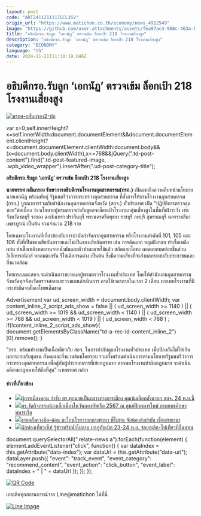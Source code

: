 ```yaml
---
layout: post
code: "ART2411211117GCL3SV"
origin_url: "https://www.matichon.co.th/economy/news_4912549"
image: "https://github.com/user-attachments/assets/fea97ac4-908c-463a-b0e7-cf7d5beeef4e"
title: "อธิบดีกรอ.รับลูก ‘เอกนัฏ’ ตรวจเข้ม ล็อกเป้า 218 โรงงานเสี่ยงสูง"
description: "อธิบดีกรอ.รับลูก 'เอกนัฏ' ตรวจเข้ม ล็อกเป้า 218 โรงงานเสี่ยงสูง"
category: "ECONOMY"
language: "th"
date: 2024-11-21T11:30:19.046Z
---
```


# อธิบดีกรอ.รับลูก ‘เอกนัฏ’ ตรวจเข้ม ล็อกเป้า 218 โรงงานเสี่ยงสูง

[![](https://www.matichon.co.th/wp-content/uploads/2024/11/พรยศ-กลั่นกรอง2-ปก.jpg "พรยศ-กลั่นกรอง2-ปก")](https://www.matichon.co.th/wp-content/uploads/2024/11/พรยศ-กลั่นกรอง2-ปก.jpg)

var x=0;self.innerHeight?x=self.innerWidth:document.documentElement&&document.documentElement.clientHeight?x=document.documentElement.clientWidth:document.body&&(x=document.body.clientWidth),x<=768&&jQuery(".td-post-content").find(".td-post-featured-image, .wpb\_video\_wrapper").insertAfter(".ud-post-category-title");

**อธิบดีกรอ.รับลูก ‘เอกนัฏ’ ตรวจเข้ม ล็อกเป้า 218 โรงงานเสี่ยงสูง**

**นายพรยศ กลั่นกรอง รักษาการอธิบดีกรมโรงงานอุตสาหกรรม(กรอ.)** เปิดเผยถึงความคืบหน้านโยบายนายเอกนัฏ พร้อมพันธุ์ รัฐมนตรีว่าการกระทรวงอุตสาหกรรม ที่สั่งการให้กรมโรงงานอุตสาหกรรม (กรอ.) บูรณาการร่วมกับสำนักงานอุตสาหกรรมจังหวัด (สอจ.) ทั่วประเทศ เปิด “ปฏิบัติการตรวจสุดซอย”ต่อเนื่อง ว่า นโยบายปูพรมตรวจกำกับดูแลจะล็อกเป้าโรงงานกลุ่มเสี่ยงสูงในพื้นที่เฝ้าระวัง เช่น จังหวัดชลบุรี ระยอง ฉะเชิงเทรา ปราจีนบุรี พระนครศรีอยุธยา ราชบุรี ลพบุรี สุพรรณบุรี นครราชสีมา เพชรบูรณ์ เป็นต้น รวมจำนวน 218 ราย

โดยเฉพาะโรงงานที่เกี่ยวข้องกับการบำบัดกำจัดกากอุตสาหกรรม หรือโรงงานลำดับที่ 101, 105 และ 106 ทั้งที่เป็นของเสียอันตรายและไม่เป็นของเสียอันตราย เช่น การคัดแยก หลุมฝังกลบ ทำเชื้อเพลิงผสม ทำเชื้อเพลิงทดแทนจากน้ำมันและตัวทำละลายใช้แล้ว สกัดแยกโลหะ ถอดแยกบดย่อยชิ้นส่วนอิเล็กทรอนิกส์ หลอมตะกรัน รีไซเคิลกรดด่าง เป็นต้น ซึ่งมีความเสี่ยงที่จะส่งผลกระทบกับประชาชนและสิ่งแวดล้อม

โดยกรอ.และสอจ.จะดำเนินการขยายผลปูพรมตรวจโรงงานทั่วประเทศ โดยให้สำนักงานอุตสาหกรรมจังหวัดทุกจังหวัดตรวจสอบและวางแผนดำเนินการ คาดใช้เวลาภายในเวลา 2 เดือน หากพบโรงงานที่มีกระทำผิดจะสั่งลงโทษเด็ดขาด

Advertisement var ud\_screen\_width = document.body.clientWidth; var content\_inline\_2\_script\_ads\_show = false || ( ud\_screen\_width >= 1140 ) || ( ud\_screen\_width >= 1019 && ud\_screen\_width < 1140 ) || ( ud\_screen\_width >= 768 && ud\_screen\_width < 1019 ) || ( ud\_screen\_width < 768 ) ; if(!content\_inline\_2\_script\_ads\_show){ document.getElementsByClassName("td-a-rec-id-content\_inline\_2")\[0\].remove(); }

“กรอ. พร้อมทำงานเป็นเนื้อเดียวกับ สอจ. ในการกำกับดูแลโรงงานทั่วประเทศ เพื่อป้องกันไม่ให้เกิดผลกระทบกับชุมชน สังคมและสิ่งแวดล้อมโดยรอบ รวมทั้งพร้อมดำเนินการตามนโยบายรัฐมนตรีว่าการกระทรวงอุตสาหกรรม เพื่อสู้กับผู้ประกอบการที่เย้ยกฎหมาย หากพบโรงงานทำผิดกฎหมาย จะดำเนินคดีตามกฎหมายให้ถึงที่สุด” นายพรยศ กล่าว

#### ข่าวที่เกี่ยวข้อง

*   [![](https://www.matichon.co.th/wp-content/uploads/2024/11/เมืองคอน-เข้มเลือกตั้ง.jpg)ผู้การเมืองคอน กำชับ ตร.ทุกนายเป็นกลางทางการเมือง คุมเข้มเลือกตั้งนายก อบจ. 24 พ.ย.นี้](https://www.matichon.co.th/region/news_4912583)
*   [![](https://www.matichon.co.th/wp-content/uploads/2024/11/S__187760.jpg)ทร.จัดกิจกรรมน้องเล็กเนื่องในวันกองทัพเรือ 2567 ณ ศูนย์ฝึกทหารใหม่ กรมยุทธศึกษาทหารเรือ](https://www.matichon.co.th/news-monitor/news_4912595)
*   [![](https://www.matichon.co.th/wp-content/uploads/2024/11/klung1.jpg)ชายคลั่งควงมีด-ค้อน ตะโกนโวยวายกลางทุ่งนา พี่ไม่ทน จับน้องส่งบำบัด เชื่อเสพยามา](https://www.matichon.co.th/region/news_4912513)
*   [![](https://www.matichon.co.th/wp-content/uploads/2024/11/cxdd13-wed.jpg)นักท่องเที่ยวเซ็ง! รู้ข่าวทริปน้ำไม่อาบ บุกภูทับเบิก 23-24 พ.ย. จ่อยกเลิก-ไปเที่ยวที่อื่นแทน](https://www.matichon.co.th/region/news_4912544)

document.querySelectorAll(".relate-news a").forEach(function(element) { element.addEventListener("click", function() { var dataIndex = this.getAttribute("data-index"); var dataUrl = this.getAttribute("data-url"); dataLayer.push({ "event": "track\_event", "event\_category": "recommend\_content", "event\_action": "click\_button", "event\_label": dataIndex + " | " + dataUrl }); }); });

[![QR Code](https://www.matichon.co.th/wp-content/uploads/2023/07/wob1371z.jpg)](https://lin.ee/ht0nDxX)

เกาะติดทุกสถานการณ์จาก Line@matichon ได้ที่นี่

[![Line Image](https://www.matichon.co.th/wp-content/uploads/2023/07/th.png)](https://lin.ee/ht0nDxX)